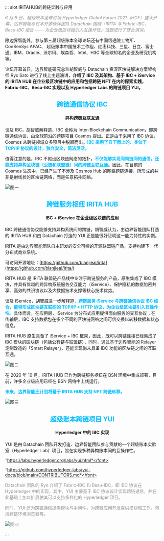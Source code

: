 ::: slot IRITAHUB的跨链实践与应用

<font color = #949494> *6 月 8 日，超级账本全球论坛 Hyperledger Global Forum 2021（HGF）盛大开幕，边界智能与日本开源伙伴团队 Datachain 围绕「IRITA 与 Fabric-IBC、Besu-IBC 结合 —— 为企业级区块链引入互操作性」话题进行了联合演讲。*</font>

除边界智能外，参与第三届超级账本全球论坛还有中国信通院工物所、ConSenSys APAC、 超级账本中国技术工作组、红枣科技、三星、日立、富士通、IBM、Oracle、沃尔玛、埃森哲、Intel、H3C 等全球知名的企业及研究机构等。
 
论坛开幕首日，边界智能研究总监胡智威与 Datachain 资深区块链解决方案架构师 Ryo Sato 进行了线上主题演讲，**介绍了 IBC 及其架构、基于 IBC + iService 的 IRITA HUB 在企业级区块链中的应用和包括跨链 NFT 在内的探索实践，Fabric-IBC、Besu-IBC 实现以及 Hyperledger Labs 的跨链项目 YUI。**
##  <center> <font color=#00BFFF>跨链通信协议 IBC</font> </center>
#### <center> 异构跨链互联互通</center>

谈及 IBC，胡智威解释道，IBC 全称为 Inter-Blockchain Communication，即跨链通信协议，由全球前沿的跨链项目 Cosmos 提出。正是由于采用了 IBC 协议，Cosmos 从跨链领域众多项目中脱颖而出。<font color=#00BFFF>**IBC 采用了自下而上的、类似于 TCP/IP 协议的设计，独立安全，简洁灵活。**</font>
 
值得注意的是，IBC 不假设区块链网络的拓扑，<font color=#00BFFF>**不仅能够实现同构链间的通信，还能支持异构区块链（公链和联盟链）间的跨链互联互通。**</font>因此，在目前的 Cosmos 生态中，已经产生了不涉及 Cosmos Hub 的网络跨链连接，所形成的并非是射线状的区块链网络，而是任意拓扑网络。

![图一](~img/blog/blog002/blog00201.png)

## <center> <font color=#00BFFF>跨链服务枢纽 IRITA HUB </font> </center>
#### <center> IBC + iService 在企业级区块链的应用 </center>


IBC 跨链通信协议能够支持异构系统间的跨链，胡智威认为，由边界智能团队打造的 IRITA HUB 和由 Datachain 打造的 YUI 正是能很好证明这一能力特性的实例。
 
IRITA 是由边界智能团队自主研发的安全可控的开源联盟链产品，支持构建下一代分布式商业系统。

可访问开源地址：[https://github.com/bianjieai/irita](https://github.com/bianjieai/irita/)

IRITA HUB 是 IRITA 联盟链产品线中专注于跨链服务的产品，原生集成了 IBC 模块，并具有优越的跨异构系统服务交互能力（iService）、保护隐私的数据加密共享、高效的共识协议以及大数据技术支撑等核心技术优势。
 
谈及 iService，胡智威进一步解释道，<font color=#00BFFF>**跨链服务 iService 与跨链通信协议 IBC 结合，能够形成区块链互联网的 TCP/IP + HTTP 协议，为企业级区块链引入互操作性。**</font>具体而言，在应用层，iService 为分布式应用提供面向服务的交互协议；在传输层，IBC 支持数据包在多个不同的区块链网络之间可信交换以转移数据和状态信息。
 
IRITA HUB 原生具备了 iService + IBC 框架，因此，既可以跨链连接已经集成了 IBC 模块的区块链（包括公有链与联盟链），同时，通过基于边界智能的 Relayer 定制改造的「Smart Relayer」，还能实现尚未具备 IBC 功能的区块链之间的互联互通。

![图二](~img/blog/blog002/blog00202.png)

在 2020 年 10 月，IRITA HUB 已作为跨链服务枢纽在 BSN 环境中集成部署，目前，许多企业级应用已经在 BSN 网络中上线运行。

<font color=#00BFFF> **未来，边界智能还计划将基于 IRITA HUB 支持 NFT 跨链转移。**</font>

![图三](~img/blog/blog002/blog00203.png)

## <center> <font color=#00BFFF>超级账本跨链项目 YUI </font> </center>
#### <center> Hyperledger 中的 IBC 实现 </center>

YUI 是由 Datachain 团队开发打造、边界智能团队参与贡献的一个超级账本实验室（Hyperledger Lab）项目，旨在实现多种异构账本间的互操作性。

<font COLOR ="#949494"> *https://labs.hyperledger.org/labs/yui.html*</font>

<font COLOR ="#949494"> *https://github.com/hyperledger-labs/yui-docs/blob/main/CONTRIBUTORS.md*</font>

Datachain 团队的 Ryo 介绍了 Fabric-IBC 和 Besu-IBC，即 IBC 协议在 Hyperledger 中的实现。其中，YUI 主要基于 IBC 协议设计实现跨链通信，并在此基础上加以扩展使其可以支持多样化的 Hyperledger 项目。

同时，YUI 还为跨链通信提供模块与中间件，为跨链应用开发提供模块和工作，包括跨链环境浏览器等。

![图四](~img/blog/blog002/blog00204.png)

:::


